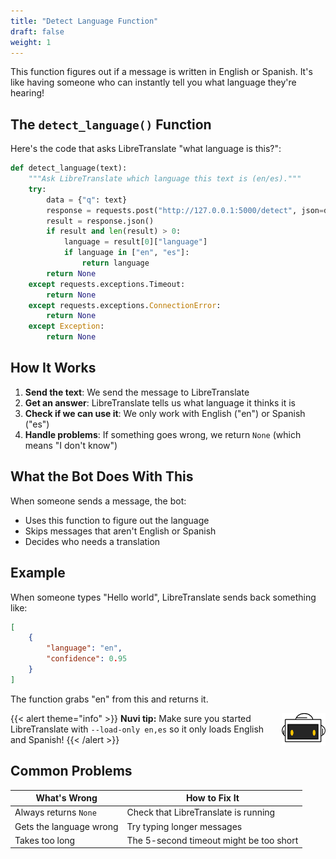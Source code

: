 ```yaml
---
title: "Detect Language Function"
draft: false
weight: 1
---
```


This function figures out if a message is written in English or Spanish. It's like having someone who can instantly tell you what language they're hearing!

## The `detect_language()` Function

Here's the code that asks LibreTranslate "what language is this?":

```python
def detect_language(text):
    """Ask LibreTranslate which language this text is (en/es)."""
    try:
        data = {"q": text}
        response = requests.post("http://127.0.0.1:5000/detect", json=data, timeout=5)
        result = response.json()
        if result and len(result) > 0:
            language = result[0]["language"]
            if language in ["en", "es"]:
                return language
        return None
    except requests.exceptions.Timeout:
        return None
    except requests.exceptions.ConnectionError:
        return None
    except Exception:
        return None
```

## How It Works

1. **Send the text**: We send the message to LibreTranslate
2. **Get an answer**: LibreTranslate tells us what language it thinks it is
3. **Check if we can use it**: We only work with English ("en") or Spanish ("es")
4. **Handle problems**: If something goes wrong, we return `None` (which means "I don't know")

## What the Bot Does With This

When someone sends a message, the bot:
- Uses this function to figure out the language
- Skips messages that aren't English or Spanish
- Decides who needs a translation

## Example

When someone types "Hello world", LibreTranslate sends back something like:
```json
[
    {
        "language": "en",
        "confidence": 0.95
    }
]
```

The function grabs "en" from this and returns it.

{{< alert theme="info" >}}
<img src="../../media/NF_mascot.jpg" alt="Nuvi mascot" width="70" style="float:right;margin:0 0 6px 10px;" />
<strong>Nuvi tip:</strong> Make sure you started LibreTranslate with `--load-only en,es` so it only loads English and Spanish!
{{< /alert >}}

## Common Problems

| What's Wrong | How to Fix It |
|--------------|---------------|
| Always returns `None` | Check that LibreTranslate is running |
| Gets the language wrong | Try typing longer messages |
| Takes too long | The 5-second timeout might be too short |
